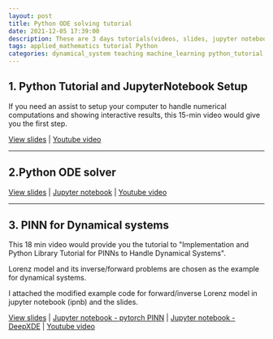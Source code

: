 ```yaml
---
layout: post
title: Python ODE solving tutorial
date: 2021-12-05 17:39:00
description: These are 3 days tutorials(videos, slides, jupyter notebooks) for solving ODEs using Python numerical ODE solvers and introducing PINNs. It was a part of 2021 Fall Nonlinear dynamics class. Conducted by T.A. Hyemin Gu.
tags: applied_mathematics tutorial Python
categories: dynamical_system teaching machine_learning python_tutorial
---
```


## 1. Python Tutorial and JupyterNotebook Setup

If you need an assist to setup your computer to handle numerical computations and showing interactive results, this 15-min video would give you the first step.

[View slides](/assets/pdf/video1-python_tutorial_and_jupyternotebook_setup.pdf) \| [Youtube video](https://youtu.be/tHtfhgSVdIY)

---

## 2.Python ODE solver

[View slides](/assets/pdf/video2-python_ode_solver.pdf) \| [Jupyter notebook](https://github.com/HyeminGu/Python_ODE_solving_tutorial/blob/main/video2-python_ode_solver.ipynb) \| [Youtube video](https://youtu.be/V2EDJBX4l9w)

---

## 3. PINN for Dynamical systems
This 18 min video would provide you the tutorial to "Implementation and Python Library Tutorial for PINNs to Handle Dynamical Systems".

Lorenz model and its inverse/forward problems are chosen as the example for dynamical systems.

I attached the modified example code for forward/inverse Lorenz model in jupyter notebook (ipnb) and the slides.

[View slides](/assets/pdf/video3-pinn_for_dynamical_systems.pdf) \| [Jupyter notebook - pytorch PINN](https://github.com/HyeminGu/Python_ODE_solving_tutorial/blob/main/video3-Pytorch-Forward-HarmonicOscillator.ipynb) \| [Jupyter notebook - DeepXDE](https://github.com/HyeminGu/Python_ODE_solving_tutorial/blob/main/video3-deepXDE-ForwardInverse-Lorenz.ipynb)  \| [Youtube video](https://youtu.be/vR5f1gXoVbc)

